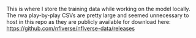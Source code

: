 This is where I store the training data while working on the model locally. The rwa play-by-play CSVs are pretty large and seemed unnecessary to host in this repo as they are publicly available for download here: https://github.com/nflverse/nflverse-data/releases
